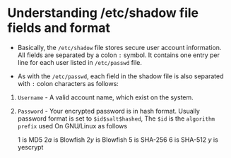 # Understanding /etc/shadow file fields and format

- Basically, the `/etc/shadow` file stores secure user account information. All fields are separated by a colon `:` symbol. It contains one entry per line for each user listed in `/etc/passwd` file. 

- As with the `/etc/passwd`, each field in the shadow file is also separated with `:` colon characters as follows:

1. `Username` - A valid account name, which exist on the system.

2. `Password` - Your encrypted password is in hash format. Usually password format is set to `$id$salt$hashed`, The `$id` is the `algorithm prefix` used On GNU/Linux as follows

    $1$ is MD5
    $2a$ is Blowfish
    $2y$ is Blowfish
    $5$ is SHA-256
    $6$ is SHA-512
    $y$ is yescrypt

